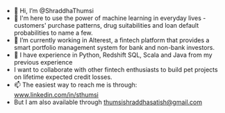 - 👋 Hi, I’m @ShraddhaThumsi
- 👀 I'm here to use the power of machine learning in everyday lives - customers' purchase patterns, drug suitabilities and loan default probabilities to name a few. 
- 🌱 I’m currently working in Alterest, a fintech platform that provides a smart portfolio management system for bank and non-bank investors. 
- 💞️ I have experience in Python, Redshift SQL, Scala and Java from my previous experience
- I want to collaborate with other fintech enthusiasts to build pet projects on lifetime expected credit losses.
- 📫 The easiest way to reach me is through: www.linkedin.com/in/sthumsi 
- But I am also available through thumsishraddhasatish@gmail.com

<!---
ShraddhaThumsi/ShraddhaThumsi is a ✨ special ✨ repository because its `README.md` (this file) appears on your GitHub profile.
You can click the Preview link to take a look at your changes.
--->

